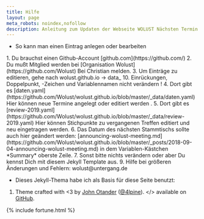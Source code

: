 ```yaml
---
title: Hilfe
layout: page
meta_robots: noindex,nofollow
description: Anleitung zum Updaten der Webseite WOLUST Nächsten Termin und Zusammenfassung
---
```


<ul>
<li>So kann man einen Eintrag anlegen oder bearbeiten</li>
</ul> 
1.  Du brauchst einen Github-Account [github.com](https://github.com/)
2.  Du mußt Mitglied werden bei [Organisation Wolust](https://github.com/Wolust) Bei  Christian melden.
3.  Um Einträge zu editieren, gehe nach wolust.github.io  -> data_
10.  <span class="red">Einrückungen, Doppelpunkt, -Zeichen und Variablennamen nicht verändern !</span>
4.   Dort gibt es [daten.yaml](https://github.com/Wolust/wolust.github.io/blob/master/_data/daten.yaml) Hier können neue Termine angelegt oder editiert werden .
5.   Dort gibt es [review-2019.yaml](https://github.com/Wolust/wolust.github.io/blob/master/_data/review-2019.yaml) Hier können Stichpunkte zu vergangenen Treffen editiert und neu eingetragen werden. 
6.   Das Datum des nächsten Stammtischs  sollte auch hier geändert werden: [announcing-wolust-meeting.md](https://github.com/Wolust/wolust.github.io/blob/master/_posts/2018-09-04-announcing-wolust-meeting.md)  in dem Variablen-Kästchen *Summary* oberste Zeile. 
7.  Sonst bitte nichts verändern oder aber Du kennst Dich mit diesem Jekyll Template aus.
9.  Hilfe bei größeren Änderungen und Fehlern: wolust@untergang.de

<ul>
<li>Dieses Jekyll-Thema habe ich als Basis für diese Seite benutzt:</li>
</ul>
<ol>
<li>
      Theme crafted with &lt;3 by <a href="http://johnotander.com">John Otander</a> (<a href="https://twitter.com/4lpine">@4lpine</a>).
      &lt;/&gt; available on <a href="https://github.com/johnotander/pixyll">GitHub</a>.
</li>
</ol>
{% include fortune.html %}